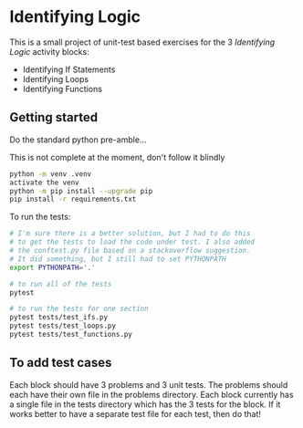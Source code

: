 # Identifying Logic

This is a small project of unit-test based exercises for the 3 _Identifying Logic_ activity blocks:

* Identifying If Statements
* Identifying Loops
* Identifying Functions





## Getting started

Do the standard python pre-amble...

This is not complete at the moment, don't follow it blindly

```bash
python -m venv .venv
activate the venv
python -m pip install --upgrade pip
pip install -r requirements.txt
```

To run the tests:

```bash
# I'm sure there is a better solution, but I had to do this
# to get the tests to load the code under test. I also added
# the conftest.py file based on a stackoverflow suggestion.
# It did something, but I still had to set PYTHONPATH
export PYTHONPATH='.'

# to run all of the tests
pytest

# to run the tests for one section
pytest tests/test_ifs.py
pytest tests/test_loops.py
pytest tests/test_functions.py
```

## To add test cases

Each block should have 3 problems and 3 unit tests. The problems
should each have their own file in the problems directory. Each
block currently has a single file in the tests directory which
has the 3 tests for the block. If it works better to have a
separate test file for each test, then do that!

